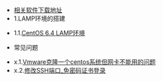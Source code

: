 * [相关软件下载地址](0.0.md)
* 1.LAMP环境的搭建
 - 1.1.[CentOS 6.4 LAMP环境]()
* 常见问题
 - x.1.[Vmware克隆一个centos系统但网卡不能用的问题](x.1.md)
 - x.2.[修改SSH端口_免密码证书登录](x.2.md)
 
